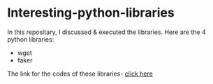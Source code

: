 # Interesting-python-libraries
In this repositary, I discussed & executed the libraries. Here are the 4 python libraries:
- wget
- faker

The link for the codes of these libraries- [click here](https://github.com/Anjali-DA/Interesting-python-libraries/blob/main/libraries.ipynb)
